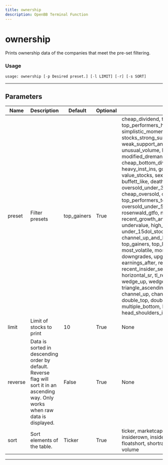 ```yaml
---
title: ownership
description: OpenBB Terminal Function
---
```


# ownership

Prints ownership data of the companies that meet the pre-set filtering.

### Usage

```python
usage: ownership [-p Desired preset.] [-l LIMIT] [-r] [-s SORT]
```

---

## Parameters

| Name | Description | Default | Optional | Choices |
| ---- | ----------- | ------- | -------- | ------- |
| preset | Filter presets | top_gainers | True | cheap_dividend, top_performers_all, top_performers_healthcare, potential_reversals, simplistic_momentum_scanner_under_7dol, stocks_strong_support_levels, weak_support_and_top_performers, unusual_volume, bull_runs_over_10pct, modified_dreman, template, cheap_bottom_dividend, break_out_stocks, heavy_inst_ins, golden_cross, growth_stocks, value_stocks, sexy_year, 5pct_above_low, buffett_like, death_cross, golden_cross_penny, oversold_under_3dol, short_squeeze_scan, cheap_oversold, continued_momentum_scan, top_performers_tech, analyst_strong_buy, oversold_under_5dol, modified_neff, oversold, rosenwald_gtfo, news_scanner, recent_growth_and_support, rosenwald, undervalue, high_vol_and_low_debt, under_15dol_stocks, channel_up_and_low_debt_and_sma_50and200, top_gainers, top_losers, new_high, new_low, most_volatile, most_active, overbought, downgrades, upgrades, earnings_before, earnings_after, recent_insider_buying, recent_insider_selling, major_news, horizontal_sr, tl_resistance, tl_support, wedge_up, wedge_down, wedge, triangle_ascending, triangle_descending, channel_up, channel_down, channel, double_top, double_bottom, multiple_top, multiple_bottom, head_shoulders, head_shoulders_inverse |
| limit | Limit of stocks to print | 10 | True | None |
| reverse | Data is sorted in descending order by default. Reverse flag will sort it in an ascending way. Only works when raw data is displayed. | False | True | None |
| sort | Sort elements of the table. | Ticker | True | ticker, marketcap, outstanding, float, insiderown, insidertrans, instown, insttrans, floatshort, shortratio, avgvolume, price, change, volume |
---

